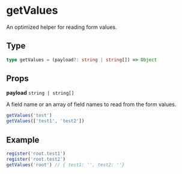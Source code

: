 # getValues

An optimized helper for reading form values.

## Type

```ts
type getValues = (payload?: string | string[]) => Object
```

## Props

**payload** `string | string[]`

A field name or an array of field names to read from the form values.

```ts
getValues('test')
getValues(['test1', 'test2'])
```

## Example
```ts
register('root.test1')
register('root.test2')
getValues('root') // { test1: '', test2: ''}
```

